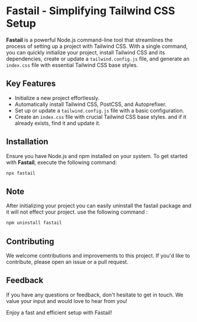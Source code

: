 
# Fastail - Simplifying Tailwind CSS Setup

**Fastail** is a powerful Node.js command-line tool that streamlines the process of setting up a project with Tailwind CSS. With a single command, you can quickly initialize your project, install Tailwind CSS and its dependencies, create or update a `tailwind.config.js` file, and generate an `index.css` file with essential Tailwind CSS base styles.

## Key Features

- Initialize a new project effortlessly.
- Automatically install Tailwind CSS, PostCSS, and Autoprefixer.
- Set up or update a `tailwind.config.js` file with a basic configuration.
- Create an `index.css` file with crucial Tailwind CSS base styles. and if it already exists, find it and update it.

## Installation

Ensure you have Node.js and npm installed on your system. To get started with **Fastail**, execute the following command:

```sh
npx fastail
```
## Note

After initializing your project you can easily uninstall the fastail package and it will not effect your project. use the following command :
```sh
npm uninstall fastail
```

## Contributing

We welcome contributions and improvements to this project. If you'd like to contribute, please open an issue or a pull request.

## Feedback

If you have any questions or feedback, don't hesitate to get in touch. We value your input and would love to hear from you!

Enjoy a fast and efficient setup with Fastail!

